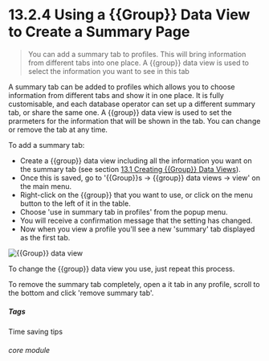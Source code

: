 # 13.2.4 Using a {{Group}} Data View to Create a Summary Page

> You can add a summary tab to profiles. This will bring information from different tabs into one place. A {{group}} data view is used to select the information you want to see in this tab



A summary tab can be added to profiles which allows you to choose information from different tabs and show it in one place. It is fully customisable, and each database operator can set up a different summary tab, or share the same one. A {{group}} data view is used to set the prarmeters for the information that will be shown in the tab. You can change or remove the tab at any time.

To add a summary tab:

- Create a {{group}} data view including all the information you want on the summary tab (see section [13.1  Creating {{Group}} Data Views](/help/index/p/13.1)). 
- Once this is saved, go to '{{Group}}s -> {{group}} data views -> view' on the main menu.
- Right-click on the {{group}} that you want to use, or click on the menu button to the left of it in the table.
- Choose 'use in summary tab in profiles' from the popup menu. 
- You will receive a confirmation message that the setting has changed.
- Now when you view a profile you'll see a new 'summary' tab displayed as the first tab.

![{{Group}} data view](12.2.4a.png )

To change the {{group}} data view you use, just repeat this process. 

To remove the summary tab completely, open a it tab in any profile, scroll to the bottom and click 'remove summary tab'.


##### Tags
Time saving tips

###### core module
